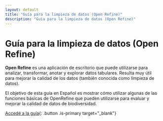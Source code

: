 ```yaml
---
layout: default
title: "Guía para la limpieza de datos (Open Refine)"
description: "Guía para la limpieza de datos (Open Refine)"
---
```


# Guía para la limpieza de datos (Open Refine)

**Open Refine** es una aplicación de escritorio que puede utilizarse para analizar, transformar, anotar y explorar datos tabulares. Resulta muy útil para mejorar la calidad de los datos (también conocida como limpieza de datos).

El objetivo de esta guía en Español es mostrar cómo utilizar algunas de las funciones básicas de OpenRefine que pueden utilizarse para evaluar y mejorar la calidad de datos de biodiversidad.

[Accedé a la guía](https://docs.gbif.org/openrefine-guide/3.0/es/){: .button .is-primary target="_blank"}